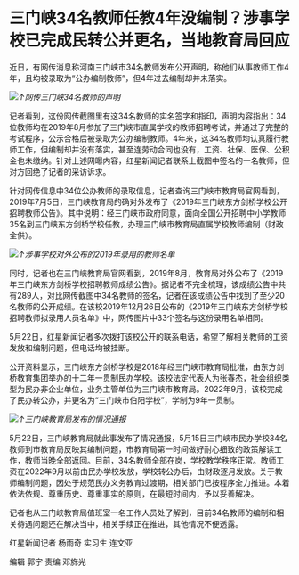 # 三门峡34名教师任教4年没编制？涉事学校已完成民转公并更名，当地教育局回应

近日，有网传消息称河南三门峡市34名教师发布公开声明，称他们从事教师工作4年，且均被录取为“公办编制教师”，但4年过去编制却并未落实。

![](https://inews.gtimg.com/om_bt/Oa1eSflsLzp0FTNqcF9S64dS_ijBbh-rHxGLz3KZf98rYAA/1000)_↑网传三门峡34名教师的声明_

记者看到，这份网传截图里有这34名教师的实名签字和指印，声明内容指出：34位教师均在2019年8月参加了三门峡市直属学校的教师招聘考试，并通过了完整的考试程序，公示合格后被录取为公办编制教师。4年来，这34名教师均认真履行教师工作，但编制却并没有落实，甚至连劳动合同也没有，工资、社保、医保、公积金也未缴纳。针对上述网曝内容，红星新闻记者联系上截图中签名的一名教师，但对方回绝了记者的采访诉求。

针对网传信息中34位公办教师的录取信息，记者查询三门峡市教育局官网看到，2019年7月5日，三门峡教育局的确对外发布了《2019年三门峡东方剑桥学校公开招聘教师公告》。其中说明：经三门峡市政府同意，面向全国公开招聘中小学教师35名到三门峡东方剑桥学校任教，办理三门峡市教育局直属学校教师编制（财政全供）。

![](https://inews.gtimg.com/om_bt/OLNPFlD_FKaJdzO4_gd5uCPdnaJ0IK_uTpIrhYVufPNSQAA/1000)_↑涉事学校对外公布的2019年录用的教师名单_

同时，记者也在三门峡教育局官网看到，2019年8月，教育局对外公布了《2019年三门峡东方剑桥学校招聘教师成绩公告》。据记者不完全梳理，该成绩公告中共有289人，对比网传截图中34名教师的签名，记者在该成绩公告中找到了至少20名教师的公开成绩。在该校2019年12月26日公布的《2019年三门峡东方剑桥学校招聘教师拟录用人员名单》中，网传图片中33个签名与这份录用名单相同。

5月22日，红星新闻记者多次拨打该校公开的联系电话，希望了解相关教师的工资发放和编制问题，但电话均被挂断。

公开资料显示，三门峡东方剑桥学校是2018年经三门峡市教育局批准，由东方剑桥教育集团举办的十二年一贯制民办学校。该校法定代表人为张春杰，社会组织类型为民办非企业单位，业务主管单位为三门峡市教育局。2022年9月，该校完成了民办转公办，并更名为“三门峡市伯阳学校”，学制为9年一贯制。

![](https://inews.gtimg.com/om_bt/OIZIV01fIev03UehBhUhD2_kkkpeT6Y8WOeVzXULTNVmYAA/1000)_↑三门峡教育局发布的情况通报_

5月22日，三门峡教育局就此事发布了情况通报，5月15日三门峡市民办学校34名教师到市教育局反映其编制问题，市教育局第一时间做好耐心细致的政策解读工作，教师当晚全部返回。目前，34名教师全部在岗，学校教学秩序正常。教师工资在2022年9月以前由民办学校发放，学校转公办后，由财政逐月发放。关于教师编制问题，因处于规范民办义务教育过渡期，相关部门已按程序全力推进。本着依法依规、尊重历史、尊重事实的原则，在最短时间内，予以妥善解决。

记者也从三门峡教育局值班室一名工作人员处了解到，目前34名教师的编制和相关待遇问题还在解决当中，相关手续正在推进，其他情况不便透露。

红星新闻记者 杨雨奇 实习生 连文亚

编辑 郭宇 责编 邓旆光

